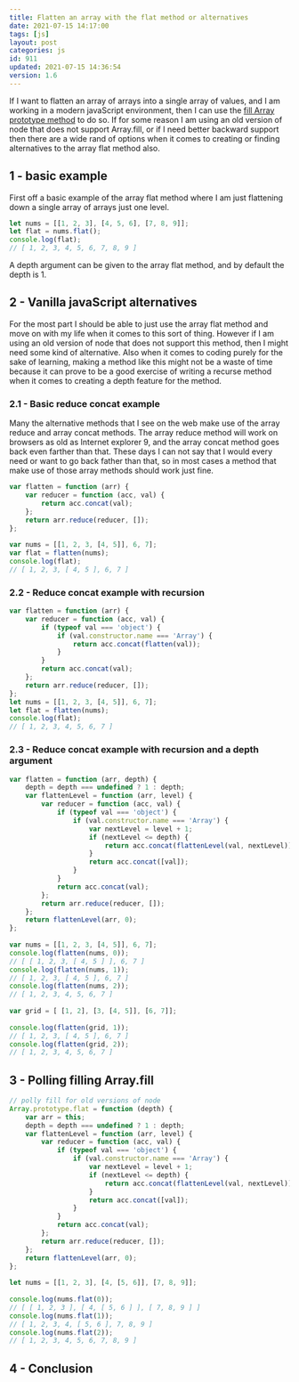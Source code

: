 ```yaml
---
title: Flatten an array with the flat method or alternatives
date: 2021-07-15 14:17:00
tags: [js]
layout: post
categories: js
id: 911
updated: 2021-07-15 14:36:54
version: 1.6
---
```


If I want to flatten an array of arrays into a single array of values, and I am working in a modern javaScript environment, then I can use the [fill Array prototype method](https://developer.mozilla.org/en-US/docs/Web/JavaScript/Reference/Global_Objects/Array/flat) to do so. If for some reason I am using an old version of node that does not support Array.fill, or if I need better backward support then there are a wide rand of options when it comes to creating or finding alternatives to the array flat method also.

<!-- more -->


## 1 - basic example

First off a basic example of the array flat method where I am just flattening down a single array of arrays just one level.

```js
let nums = [[1, 2, 3], [4, 5, 6], [7, 8, 9]];
let flat = nums.flat();
console.log(flat);
// [ 1, 2, 3, 4, 5, 6, 7, 8, 9 ]
```

A depth argument can be given to the array flat method, and by default the depth is 1.

## 2 - Vanilla javaScript alternatives

For the most part I should be able to just use the array flat method and move on with my life when it comes to this sort of thing. However if I am using an old version of node that does not support this method, then I might need some kind of alternative. Also when it comes to coding purely for the sake of learning, making a method like this might not be a waste of time because it can prove to be a good exercise of writing a recurse method when it comes to creating a depth feature for the method.

### 2.1 - Basic reduce concat example

Many the alternative methods that I see on the web make use of the array reduce and array concat methods. The array reduce method will work on browsers as old as Internet explorer 9, and the array concat method goes back even farther than that. These days I can not say that I would every need or want to go back father than that, so in most cases a method that make use of those array methods should work just fine.

```js
var flatten = function (arr) {
    var reducer = function (acc, val) {
        return acc.concat(val);
    };
    return arr.reduce(reducer, []);
};
 
var nums = [[1, 2, 3, [4, 5]], 6, 7];
var flat = flatten(nums);
console.log(flat);
// [ 1, 2, 3, [ 4, 5 ], 6, 7 ]
```

### 2.2 - Reduce concat example with recursion

```js
var flatten = function (arr) {
    var reducer = function (acc, val) {
        if (typeof val === 'object') {
            if (val.constructor.name === 'Array') {
                return acc.concat(flatten(val));
            }
        }
        return acc.concat(val);
    };
    return arr.reduce(reducer, []);
};
let nums = [[1, 2, 3, [4, 5]], 6, 7];
let flat = flatten(nums);
console.log(flat);
// [ 1, 2, 3, 4, 5, 6, 7 ]
```

### 2.3 - Reduce concat example with recursion and a depth argument

```js
var flatten = function (arr, depth) {
    depth = depth === undefined ? 1 : depth;
    var flattenLevel = function (arr, level) {
        var reducer = function (acc, val) {
            if (typeof val === 'object') {
                if (val.constructor.name === 'Array') {
                    var nextLevel = level + 1;
                    if (nextLevel <= depth) {
                        return acc.concat(flattenLevel(val, nextLevel));
                    }
                    return acc.concat([val]);
                }
            }
            return acc.concat(val);
        };
        return arr.reduce(reducer, []);
    };
    return flattenLevel(arr, 0);
};
 
var nums = [[1, 2, 3, [4, 5]], 6, 7];
console.log(flatten(nums, 0));
// [ [ 1, 2, 3, [ 4, 5 ] ], 6, 7 ]
console.log(flatten(nums, 1));
// [ 1, 2, 3, [ 4, 5 ], 6, 7 ]
console.log(flatten(nums, 2));
// [ 1, 2, 3, 4, 5, 6, 7 ]
 
var grid = [ [1, 2], [3, [4, 5]], [6, 7]];
 
console.log(flatten(grid, 1));
// [ 1, 2, 3, [ 4, 5 ], 6, 7 ]
console.log(flatten(grid, 2));
// [ 1, 2, 3, 4, 5, 6, 7 ]
```

## 3 - Polling filling Array.fill

```js
// polly fill for old versions of node
Array.prototype.flat = function (depth) {
    var arr = this;
    depth = depth === undefined ? 1 : depth;
    var flattenLevel = function (arr, level) {
        var reducer = function (acc, val) {
            if (typeof val === 'object') {
                if (val.constructor.name === 'Array') {
                    var nextLevel = level + 1;
                    if (nextLevel <= depth) {
                        return acc.concat(flattenLevel(val, nextLevel));
                    }
                    return acc.concat([val]);
                }
            }
            return acc.concat(val);
        };
        return arr.reduce(reducer, []);
    };
    return flattenLevel(arr, 0);
};
 
let nums = [[1, 2, 3], [4, [5, 6]], [7, 8, 9]];
 
console.log(nums.flat(0));
// [ [ 1, 2, 3 ], [ 4, [ 5, 6 ] ], [ 7, 8, 9 ] ]
console.log(nums.flat(1));
// [ 1, 2, 3, 4, [ 5, 6 ], 7, 8, 9 ]
console.log(nums.flat(2));
// [ 1, 2, 3, 4, 5, 6, 7, 8, 9 ]
```

## 4 - Conclusion

